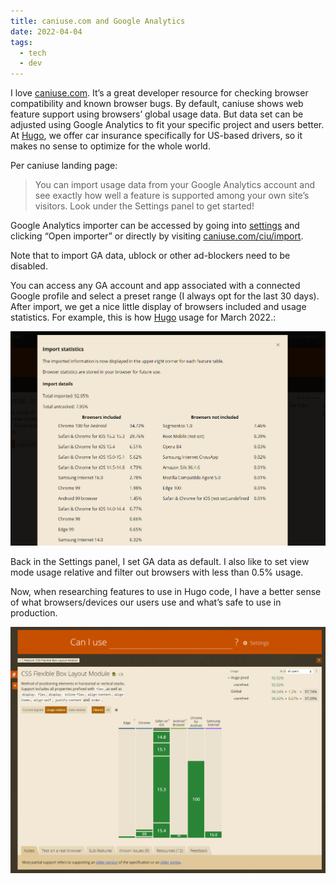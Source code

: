 ```yaml
---
title: caniuse.com and Google Analytics
date: 2022-04-04
tags:
  - tech
  - dev
---
```


I love [caniuse.com](https://caniuse.com/). It’s a great developer resource for checking browser compatibility and known browser bugs. By default, caniuse shows web feature support using browsers’ global usage data. But data set can be adjusted using Google Analytics to fit your specific project and users better. At [Hugo](https://www.withhugo.com), we offer car insurance specifically for US-based drivers, so it makes no sense to optimize for the whole world.

Per caniuse landing page:

> You can import usage data from your Google Analytics account and see exactly how well a feature is supported among your own site’s visitors. Look under the Settings panel to get started!

Google Analytics importer can be accessed by going into [settings](https://caniuse.com/ciu/settings#usage) and clicking “Open importer” or directly by visiting [caniuse.com/ciu/import](https://caniuse.com/ciu/import).

Note that to import GA data, ublock or other ad-blockers need to be disabled.

You can access any GA account and app associated with a connected Google profile and select a preset range (I  always opt for the last 30 days). After import, we get a nice little display of browsers included and usage statistics. For example, this is how [Hugo](https://www.withhugo.com) usage for March 2022.:

![Hugo.com usage statistics break down per browser](/img/caniuse-hugo.png)

Back in the Settings panel, I set GA data as default. I also like to set view mode usage relative and filter out browsers with less than 0.5% usage.

Now, when researching features to use in Hugo code, I have a better sense of what browsers/devices our users use and what’s safe to use in production.

![caniuse.com support for flexbox relative to hugo.com analytics data](/img/caniuse-flexbox.png)
